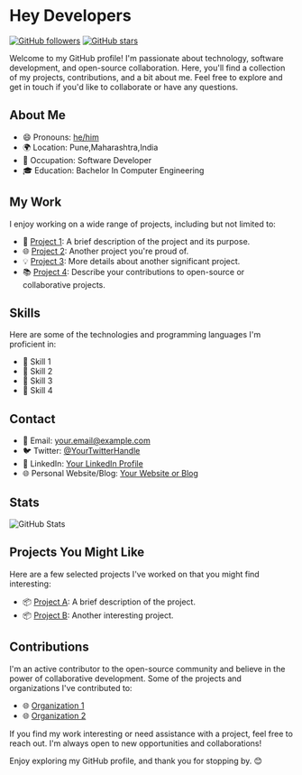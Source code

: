 # Hey Developers

[![GitHub followers](https://img.shields.io/github/followers/<YourGitHubUsername>?style=social)](https://github.com/surajkale07?tab=followers)
[![GitHub stars](https://img.shields.io/github/stars/<YourGitHubUsername>?style=social)](https://github.com/surajkale07?tab=stars)

Welcome to my GitHub profile! I'm passionate about technology, software development, and open-source collaboration. Here, you'll find a collection of my projects, contributions, and a bit about me. Feel free to explore and get in touch if you'd like to collaborate or have any questions.

## About Me

- 😄 Pronouns: [he/him](https://pronoun.is/he)
- 🌍 Location: Pune,Maharashtra,India
- 💼 Occupation: Software Developer
- 🎓 Education:  Bachelor In Computer Engineering

## My Work

I enjoy working on a wide range of projects, including but not limited to:

- 🚀 [Project 1](https://github.com/<YourGitHubUsername>/project1): A brief description of the project and its purpose.
- 🌐 [Project 2](https://github.com/<YourGitHubUsername>/project2): Another project you're proud of.
- 💡 [Project 3](https://github.com/<YourGitHubUsername>/project3): More details about another significant project.
- 📚 [Project 4](https://github.com/<YourGitHubUsername>/project4): Describe your contributions to open-source or collaborative projects.

## Skills

Here are some of the technologies and programming languages I'm proficient in:

- 🔧 Skill 1
- 🔧 Skill 2
- 🔧 Skill 3
- 🔧 Skill 4

## Contact

- 📧 Email: your.email@example.com
- 🐦 Twitter: [@YourTwitterHandle](https://twitter.com/YourTwitterHandle)
- 💬 LinkedIn: [Your LinkedIn Profile](https://www.linkedin.com/in/yourlinkedinprofile)
- 🌐 Personal Website/Blog: [Your Website or Blog](https://www.yourwebsite.com)

## Stats

![GitHub Stats](https://github-readme-stats.vercel.app/api?username=<YourGitHubUsername>&show_icons=true&theme=dark)

## Projects You Might Like

Here are a few selected projects I've worked on that you might find interesting:

- 📦 [Project A](https://github.com/<YourGitHubUsername>/project-a): A brief description of the project.
- 📦 [Project B](https://github.com/<YourGitHubUsername>/project-b): Another interesting project.

## Contributions

I'm an active contributor to the open-source community and believe in the power of collaborative development. Some of the projects and organizations I've contributed to:

- 🌐 [Organization 1](https://github.com/org1)
- 🌐 [Organization 2](https://github.com/org2)

If you find my work interesting or need assistance with a project, feel free to reach out. I'm always open to new opportunities and collaborations!

Enjoy exploring my GitHub profile, and thank you for stopping by. 😊

